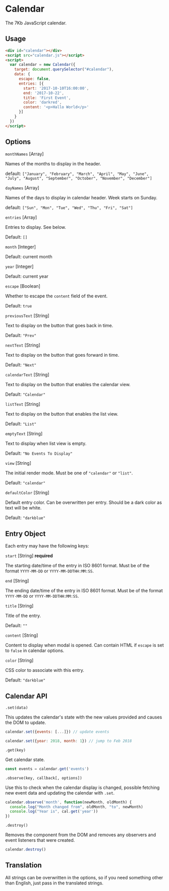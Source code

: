 # Calendar

The 7Kb JavaScript calendar.

## Usage

```html
<div id="calendar"></div>
<script src="calendar.js"></script>
<script>
  var calendar = new Calendar({
    target: document.querySelector("#calendar"),
    data: {
      escape: false,
      entries: [{
        start: '2017-10-10T16:00:00',
        end: '2017-10-22',
        title: 'First Event',
        color: 'darkred',
        content: '<p>Hallo World</p>'
      }]
    }
  })
</script>

```

## Options

`monthNames` [Array]

Names of the months to display in the header.

default: `["January", "February", "March", "April", "May", "June", "July", "August", "September", "October", "November", "December"]`

`dayNames` [Array]

Names of the days to display in calendar header. Week starts on Sunday.

default: `["Sun", "Mon", "Tue", "Wed", "Thu", "Fri", "Sat"]`

`entries` [Array]

Entries to display. See below.

Default: `[]`

`month` [Integer]

Default: current month

`year` [Integer]

Default: current year

`escape` [Boolean]

Whether to escape the `content` field of the event.

Default: `true`

`previousText` [String]

Text to display on the button that goes back in time.

Default: `"Prev"`

`nextText` [String]

Text to display on the button that goes forward in time.

Default: `"Next"`

`calendarText` [String]

Text to display on the button that enables the calendar view.

Default: `"Calendar"`

`listText` [String]

Text to display on the button that enables the list view.

Default: `"List"`

`emptyText` [String]

Text to display when list view is empty.

Default: `"No Events To Display"`

`view` [String]

The initial render mode. Must be one of `"calendar"` or `"list"`.

Default: `"calendar"`

`defaultColor` [String]

Default entry color. Can be overwritten per entry. Should be a dark
color as text will be white.

Default: `"darkblue"`

## Entry Object

Each entry may have the following keys:

`start` [String] **required**

The starting date/time of the entry in ISO 8601 format.
Must be of the format `YYYY-MM-DD` or `YYYY-MM-DDTHH:MM:SS`.

`end` [String]

The ending date/time of the entry in ISO 8601 format.
Must be of the format `YYYY-MM-DD` or `YYYY-MM-DDTHH:MM:SS`.

`title` [String]

Title of the entry.

Default: `""`

`content` [String]

Content to display when modal is opened. Can contain
HTML if `escape` is set to `false` in calendar options.

`color` [String]

CSS color to associate with this entry. 

Default: `"darkblue"`

## Calendar API

`.set(data)`

This updates the calendar's state with the new values provided and causes the DOM to update.

```js
calendar.set({events: [...]}) // update events

calendar.set({year: 2018, month: 1}) // jump to Feb 2018
```


`.get(key)`

Get calendar state.

```js
const events = calendar.get('events')
```

`.observe(key, callback[, options])`

Use this to check when the calendar display is changed, 
possible fetching new event data and updating the calendar with
`.set`.

```js
calendar.observe('month', function(newMonth, oldMonth) {
  console.log("Month changed from", oldMonth, "to", newMonth)
  console.log("Year is", cal.get('year'))
})
```

`.destroy()`

Removes the component from the DOM and removes any observers and event listeners that were created. 

```js
calendar.destroy()
```

## Translation

All strings can be overwritten in the options, so if you need
something other than English, just pass in the translated strings.
